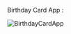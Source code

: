 Birthday Card App : 

![BirthdayCardApp](https://user-images.githubusercontent.com/102352030/227774332-df971650-0d93-4980-92fe-5c40d5b1be47.jpg)
